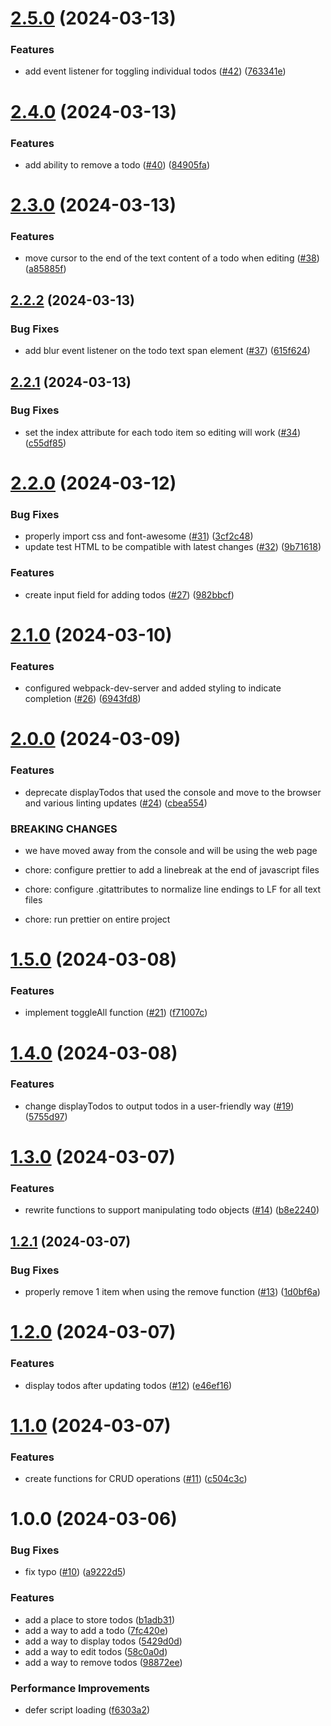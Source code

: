 # [2.5.0](https://github.com/spencerjstewart/practical-javascript/compare/v2.4.0...v2.5.0) (2024-03-13)


### Features

* add event listener for toggling individual todos ([#42](https://github.com/spencerjstewart/practical-javascript/issues/42)) ([763341e](https://github.com/spencerjstewart/practical-javascript/commit/763341ecb5123b5be0c0078687c759f2bf9b5f96))

# [2.4.0](https://github.com/spencerjstewart/practical-javascript/compare/v2.3.0...v2.4.0) (2024-03-13)


### Features

* add ability to remove a todo ([#40](https://github.com/spencerjstewart/practical-javascript/issues/40)) ([84905fa](https://github.com/spencerjstewart/practical-javascript/commit/84905fadca4e2bbb936f9189744947455fb9fd68))

# [2.3.0](https://github.com/spencerjstewart/practical-javascript/compare/v2.2.2...v2.3.0) (2024-03-13)


### Features

* move cursor to the end of the text content of a todo when editing ([#38](https://github.com/spencerjstewart/practical-javascript/issues/38)) ([a85885f](https://github.com/spencerjstewart/practical-javascript/commit/a85885f058a7885204ce11ead2152d34b1565ee3))

## [2.2.2](https://github.com/spencerjstewart/practical-javascript/compare/v2.2.1...v2.2.2) (2024-03-13)


### Bug Fixes

* add blur event listener on the todo text span element ([#37](https://github.com/spencerjstewart/practical-javascript/issues/37)) ([615f624](https://github.com/spencerjstewart/practical-javascript/commit/615f624d02cceac1749268bf2bbd6ee9d7669c37))

## [2.2.1](https://github.com/spencerjstewart/practical-javascript/compare/v2.2.0...v2.2.1) (2024-03-13)


### Bug Fixes

* set the index attribute for each todo item so editing will work ([#34](https://github.com/spencerjstewart/practical-javascript/issues/34)) ([c55df85](https://github.com/spencerjstewart/practical-javascript/commit/c55df85befa1623bd3a8e5067e4e125e670feb00))

# [2.2.0](https://github.com/spencerjstewart/practical-javascript/compare/v2.1.0...v2.2.0) (2024-03-12)


### Bug Fixes

* properly import css and font-awesome ([#31](https://github.com/spencerjstewart/practical-javascript/issues/31)) ([3cf2c48](https://github.com/spencerjstewart/practical-javascript/commit/3cf2c48594607925d63f759da20ee805aeaf948d))
* update test HTML to be compatible with latest changes ([#32](https://github.com/spencerjstewart/practical-javascript/issues/32)) ([9b71618](https://github.com/spencerjstewart/practical-javascript/commit/9b7161882efdc5720b4cfbb1de82bd060b86f920))


### Features

* create input field for adding todos ([#27](https://github.com/spencerjstewart/practical-javascript/issues/27)) ([982bbcf](https://github.com/spencerjstewart/practical-javascript/commit/982bbcf428c1c26f09a48f25d3c980b967093c8e))

# [2.1.0](https://github.com/spencerjstewart/practical-javascript/compare/v2.0.0...v2.1.0) (2024-03-10)


### Features

* configured webpack-dev-server and added styling to indicate completion ([#26](https://github.com/spencerjstewart/practical-javascript/issues/26)) ([6943fd8](https://github.com/spencerjstewart/practical-javascript/commit/6943fd8f37feaaa0a8e156b7da2971a859587e21))

# [2.0.0](https://github.com/spencerjstewart/practical-javascript/compare/v1.5.0...v2.0.0) (2024-03-09)


### Features

* deprecate displayTodos that used the console and move to the browser and various linting updates ([#24](https://github.com/spencerjstewart/practical-javascript/issues/24)) ([cbea554](https://github.com/spencerjstewart/practical-javascript/commit/cbea55477e06a8d9f3d54eb9c0503b5b1ff5c771))


### BREAKING CHANGES

* we have moved away from the console and will be using the web page

* chore: configure prettier to add a linebreak at the end of javascript files

* chore: configure .gitattributes to normalize line endings to LF for all text files

* chore: run prettier on entire project

# [1.5.0](https://github.com/spencerjstewart/practical-javascript/compare/v1.4.0...v1.5.0) (2024-03-08)


### Features

* implement toggleAll function ([#21](https://github.com/spencerjstewart/practical-javascript/issues/21)) ([f71007c](https://github.com/spencerjstewart/practical-javascript/commit/f71007c9ad39a9e6b4f33039993580555d0527c8))

# [1.4.0](https://github.com/spencerjstewart/practical-javascript/compare/v1.3.0...v1.4.0) (2024-03-08)


### Features

* change displayTodos to output todos in a user-friendly way ([#19](https://github.com/spencerjstewart/practical-javascript/issues/19)) ([5755d97](https://github.com/spencerjstewart/practical-javascript/commit/5755d9714ee6efe6a49963eacf842ac4f7079605))

# [1.3.0](https://github.com/spencerjstewart/practical-javascript/compare/v1.2.1...v1.3.0) (2024-03-07)


### Features

* rewrite functions to support manipulating todo objects ([#14](https://github.com/spencerjstewart/practical-javascript/issues/14)) ([b8e2240](https://github.com/spencerjstewart/practical-javascript/commit/b8e2240be5c4d1662227d7a9156cf832f3e948cd))

## [1.2.1](https://github.com/spencerjstewart/practical-javascript/compare/v1.2.0...v1.2.1) (2024-03-07)


### Bug Fixes

* properly remove 1 item when using the remove function ([#13](https://github.com/spencerjstewart/practical-javascript/issues/13)) ([1d0bf6a](https://github.com/spencerjstewart/practical-javascript/commit/1d0bf6a09b315c46e06384573aa413cf3fc83082))

# [1.2.0](https://github.com/spencerjstewart/practical-javascript/compare/v1.1.0...v1.2.0) (2024-03-07)


### Features

* display todos after updating todos ([#12](https://github.com/spencerjstewart/practical-javascript/issues/12)) ([e46ef16](https://github.com/spencerjstewart/practical-javascript/commit/e46ef16f93ccc17a1a6a23d80526c141eabb2d14))

# [1.1.0](https://github.com/spencerjstewart/practical-javascript/compare/v1.0.0...v1.1.0) (2024-03-07)


### Features

* create functions for CRUD operations ([#11](https://github.com/spencerjstewart/practical-javascript/issues/11)) ([c504c3c](https://github.com/spencerjstewart/practical-javascript/commit/c504c3cfb2750905faa4a6fc22afea2d738b86a5))

# 1.0.0 (2024-03-06)


### Bug Fixes

* fix typo ([#10](https://github.com/spencerjstewart/practical-javascript/issues/10)) ([a9222d5](https://github.com/spencerjstewart/practical-javascript/commit/a9222d5dc5e8327283469dff4fc2cd81b1b56cce))


### Features

* add a place to store todos ([b1adb31](https://github.com/spencerjstewart/practical-javascript/commit/b1adb31a11e29c75b7c0310a80262563e2317ed1))
* add a way to add a todo ([7fc420e](https://github.com/spencerjstewart/practical-javascript/commit/7fc420ee6e283a5dfec0d3cca44c98d4759ba891))
* add a way to display todos ([5429d0d](https://github.com/spencerjstewart/practical-javascript/commit/5429d0d427da99b757ee9e177aeefffa11464e28))
* add a way to edit todos ([58c0a0d](https://github.com/spencerjstewart/practical-javascript/commit/58c0a0ddcf4dda00cbf499ffe12a0fd2113433b5))
* add a way to remove todos ([98872ee](https://github.com/spencerjstewart/practical-javascript/commit/98872ee8c1894f2c4b9bd6e951f18c47f66d9ff1))


### Performance Improvements

* defer script loading ([f6303a2](https://github.com/spencerjstewart/practical-javascript/commit/f6303a26897825484b79eed2ce4260d0662efdb7))
